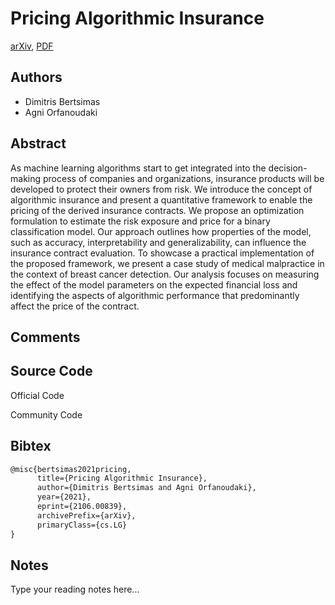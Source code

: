 
# Pricing Algorithmic Insurance

[arXiv](https://arxiv.org/abs/2106.0839), [PDF](https://arxiv.org/pdf/2106.0839.pdf)

## Authors

- Dimitris Bertsimas
- Agni Orfanoudaki

## Abstract

As machine learning algorithms start to get integrated into the decision-making process of companies and organizations, insurance products will be developed to protect their owners from risk. We introduce the concept of algorithmic insurance and present a quantitative framework to enable the pricing of the derived insurance contracts. We propose an optimization formulation to estimate the risk exposure and price for a binary classification model. Our approach outlines how properties of the model, such as accuracy, interpretability and generalizability, can influence the insurance contract evaluation. To showcase a practical implementation of the proposed framework, we present a case study of medical malpractice in the context of breast cancer detection. Our analysis focuses on measuring the effect of the model parameters on the expected financial loss and identifying the aspects of algorithmic performance that predominantly affect the price of the contract.

## Comments



## Source Code

Official Code



Community Code



## Bibtex

```tex
@misc{bertsimas2021pricing,
      title={Pricing Algorithmic Insurance}, 
      author={Dimitris Bertsimas and Agni Orfanoudaki},
      year={2021},
      eprint={2106.00839},
      archivePrefix={arXiv},
      primaryClass={cs.LG}
}
```

## Notes

Type your reading notes here...

